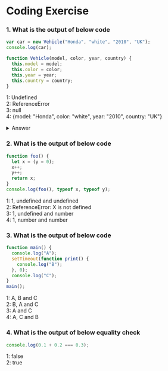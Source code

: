 # Coding Exercise

### 1. What is the output of below code

```javascript
var car = new Vehicle("Honda", "white", "2010", "UK");
console.log(car);

function Vehicle(model, color, year, country) {
  this.model = model;
  this.color = color;
  this.year = year;
  this.country = country;
}
```

1: Undefined <br>
2: ReferenceError <br>
3: null <br>
4: {model: "Honda", color: "white", year: "2010", country: "UK"} <br>

<details>
<summary>Answer</summary><br>
<b>Answer: 4</b> <br><br>
    The function declarations are hoisted similar to any variables. So the
    placement for Vehicle function declaration doesn't make any difference.
</details>

### 2. What is the output of below code

```javascript
function foo() {
  let x = (y = 0);
  x++;
  y++;
  return x;
}
console.log(foo(), typeof x, typeof y);
```

1: 1, undefined and undefined <br>
2: ReferenceError: X is not defined <br>
3: 1, undefined and number <br>
4: 1, number and number <br>

### 3. What is the output of below code

```javascript
function main() {
  console.log("A");
  setTimeout(function print() {
    console.log("B");
  }, 0);
  console.log("C");
}
main();
```

1: A, B and C  <br>
2: B, A and C  <br>
3: A and C  <br>
4: A, C and B  <br>

### 4. What is the output of below equality check

```javascript
console.log(0.1 + 0.2 === 0.3);
```

1: false  <br>
2: true  <br>
